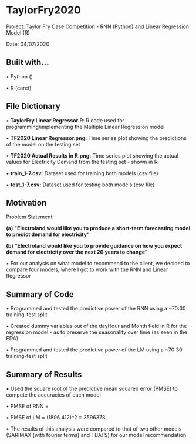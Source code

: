# TaylorFry2020

Project: Taylor Fry Case Competition - RNN (Python) and Linear Regression Model (R)

Date: 04/07/2020

## Built with...

• Python ()

• R (caret)

## File Dictionary

• <b>TaylorFry Linear Regressor.R</b>:</b> R code used for programming/implementing the Multiple Linear Regression model

• <b>TF2020 Linear Regressor.png:</b> Time series plot showing the predictions of the model on the testing set

• <b>TF2020 Actual Results in R.png:</b> Time series plot showing the actual values for Electricity Demand from the testing set - shown in R

• <b>train_1-7.csv:</b> Dataset used for training both models (csv file)

• <b>test_1-7.csv:</b> Dataset used for testing both models (csv file)

## Motivation 

Problem Statement:

<b>(a) "Electroland would like you to produce a short-term forecasting model to predict demand for electricity"</b>

<b>(b) "Electroland would like you to provide guidance on how you expect demand for electricity over the next 20 years to change"</b>

  • For our analysis on what model to recommend to the client, we decided to compare four models, where I got to work with the RNN and Linear Regressor
  
## Summary of Code
  
  • Programmed and tested the predictive power of the RNN using a ~70:30 training-test split
  
  • Created dummy variables out of the dayHour and Month field in R for the regression model - as to preserve the seasonality over time (as seen in the EDA)
  
  • Programmed and tested the predictive power of the LM using a ~70:30 training-test split
  
## Summary of Results
  • Used the square root of the predictive mean squared error (PMSE) to compute the accuracies of each model
  
  • PMSE of RNN = 
  
  • PMSE of LM = (1896.412)^2 = 3596378
  
  • The results of this analysis were compared to that of two other models (SARIMAX (with fourier terms) and TBATS) for our model recommendation

